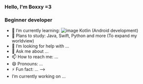 ### Hello, I'm Boxxy =3

### Beginner developer
- 🔭 I’m currently learning: ![image](https://user-images.githubusercontent.com/120246860/206843424-d31bf041-fc79-49f5-a0bb-830d5492727f.png) Kotlin (Android development)
- 🔭 Plans to study: Java, Swift, Python and more (To expand my worldview)
- 🤔 I’m looking for help with ...
- 💬 Ask me about ...
- 📫 How to reach me: ...
- 😄 Pronouns: ...
- ⚡ Fun fact: ...
-->
-  I’m currently working on ...
